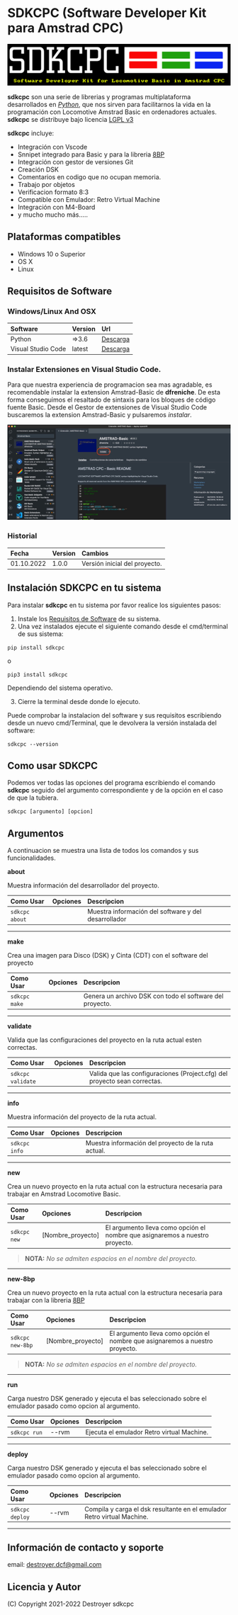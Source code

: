 # SDKCPC (Software Developer Kit para Amstrad CPC)

![image](screenshot/about.png)

**sdkcpc** son una serie de librerias y programas multiplataforma desarrollados en *[Python](https://www.python.org/downloads/)*, que nos sirven para facilitarnos la vida en la programación con Locomotive Amstrad Basic en ordenadores actuales. **sdkcpc** se distribuye bajo licencia [LGPL v3](https://www.python.org/downloads/)

**sdkcpc** incluye: 

- Integración con Vscode
- Snnipet integrado para Basic y para la libreria [8BP](https://github.com/jjaranda13/8BP)
- Integración con gestor de versiones Git
- Creación DSK
- Comentarios en codigo que no ocupan memoria.
- Trabajo por objetos
- Verificacion formato 8:3
- Compatible con Emulador: Retro Virtual Machine
- Integración con M4-Board
- y mucho mucho más.....


## Plataformas compatibles

- Windows 10 o Superior
- OS X
- Linux


## Requisitos de Software


### Windows/Linux And OSX
| Software  | Version  | Url |
|:----------|:----------|:----------|
| Python    | =>3.6    | [Descarga](https://www.python.org/downloads/)    |
| Visual Studio Code    | latest   | [Descarga](https://code.visualstudio.com/download)    |

### Instalar Extensiones en Visual Studio Code.

Para que nuestra experiencia de programacion sea mas agradable, es recomendable instalar la extension Amstrad-Basic de **dfreniche**. De esta forma conseguimos el resaltado de sintaxis para los bloques de código fuente Basic. Desde el Gestor de extensiones de Visual Studio Code buscaremos la extension Amstrad-Basic y pulsaremos *instalar*.

![image](screenshot/extension.jpg)


### Historial
| Fecha  | Version  | Cambios  |
|:----------|:----------|:----------|
| 01.10.2022   | 1.0.0  | Versión inicial del proyecto.    |


## Instalación SDKCPC en tu sistema

Para instalar **sdkcpc** en tu sistema por favor realice los siguientes pasos:

1. Instale los [Requisitos de Software](#Requisitos-de-Software) de su sistema.
2. Una vez instalados ejecute el siguiente comando desde el cmd/terminal de sus sistema:

```
pip install sdkcpc
```
o

```
pip3 install sdkcpc
```
Dependiendo del sistema operativo.


3. Cierre la terminal desde donde lo ejecuto.

Puede comprobar la instalacion del software y sus requisitos escribiendo desde un nuevo cmd/Terminal, que le devolvera la versión instalada del software:

```
sdkcpc --version
```


## Como usar SDKCPC
Podemos ver todas las opciones del programa escribiendo el comando **sdkcpc** seguido del argumento correspondiente y de la opción en el caso de que la tubiera.

```
sdkcpc [argumento] [opcion]
```

## Argumentos

A continuacion se muestra una lista de todos los comandos y sus funcionalidades.

**about**

Muestra información del desarrollador del proyecto.

| Como Usar  | Opciones  | Descripcion  |
|:----------|:----------|:----------|
| `sdkcpc about`    |     | Muestra información del software y del desarrollador    |

---
**make**

Crea una imagen para Disco (DSK) y Cinta (CDT) con el software del proyecto


| Como Usar  | Opciones  | Descripcion  |
|:----------|:----------|:----------|
| `sdkcpc make`    |     | Genera un archivo DSK con todo el software del proyecto.    |

---
**validate**

Valida que las configuraciones del proyecto en la ruta actual esten correctas.

| Como Usar  | Opciones  | Descripcion  |
|:----------|:----------|:----------|
| `sdkcpc validate`    |     | Valida que las configuraciones (Project.cfg) del proyecto sean correctas.|

---
**info**

Muestra información del proyecto de la ruta actual.

| Como Usar  | Opciones  | Descripcion  |
|:----------|:----------|:----------|
| `sdkcpc info`    |    | Muestra información del proyecto de la ruta actual.|

---
**new**

Crea un nuevo proyecto en la ruta actual con la estructura necesaria para trabajar en Amstrad Locomotive Basic.

| Como Usar  | Opciones  | Descripcion  |
|:----------|:----------|:----------|
| `sdkcpc new`    | [Nombre_proyecto]  | El argumento lleva como opción el nombre que asignaremos a nuestro proyecto.|

> **NOTA:** *No se admiten espacios en el nombre del proyecto.*

---
**new-8bp**

Crea un nuevo proyecto en la ruta actual con la estructura necesaria para trabajar con la libreria  [8BP](https://github.com/jjaranda13/8BP)

| Como Usar  | Opciones  | Descripcion  |
|:----------|:----------|:----------|
| `sdkcpc new-8bp`    | [Nombre_proyecto]  |El argumento lleva como opción el nombre que asignaremos a nuestro proyecto.|
> **NOTA:** *No se admiten espacios en el nombre del proyecto.*
---
**run**

Carga nuestro DSK generado y ejecuta el bas seleccionado sobre el emulador pasado como opcion al argumento.

| Como Usar  | Opciones  | Descripcion  |
|:----------|:----------|:----------|
| `sdkcpc run`    |  --rvm   | Ejecuta el emulador Retro virtual Machine.|
---

**deploy**

Carga nuestro DSK generado y ejecuta el bas seleccionado sobre el emulador pasado como opcion al argumento.

| Como Usar  | Opciones  | Descripcion  |
|:----------|:----------|:----------|
| `sdkcpc deploy`    |  --rvm   | Compila y carga el dsk resultante en el emulador Retro virtual Machine.|
---

## Información de contacto y soporte
email: destroyer.dcf@gmail.com


## Licencia y Autor
(C) Copyright 2021-2022 Destroyer sdkcpc

